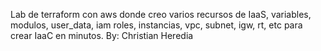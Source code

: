 Lab de terraform con aws donde creo varios recursos de IaaS, variables, modulos, user_data, iam roles, instancias, vpc, subnet, igw, rt, etc para crear IaaC en minutos.
By: Christian Heredia
